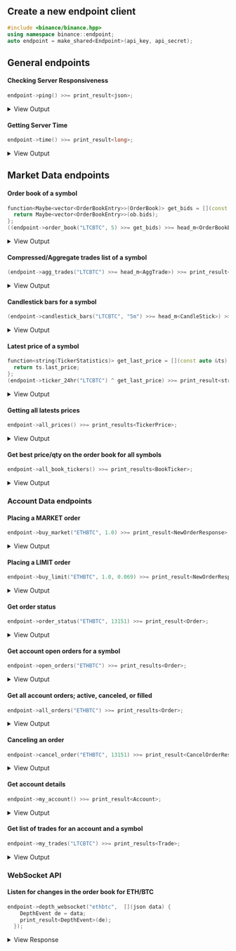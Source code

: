 ## Create a new endpoint client

```C++
#include <binance/binance.hpp>
using namespace binance::endpoint;
auto endpoint = make_shared<Endpoint>(api_key, api_secret);
```

## General endpoints

#### Checking Server Responsiveness
```C++
endpoint->ping() >>= print_result<json>;
```
<details><summary>View Output</summary><pre>{}</pre></details>

#### Getting Server Time
```C++
endpoint->time() >>= print_result<long>;
```
<details><summary>View Output</summary><pre>1508687363648</pre></details>

## Market Data endpoints

#### Order book of a symbol
```C++
function<Maybe<vector<OrderBookEntry>>(OrderBook)> get_bids = [](const auto &ob) {
  return Maybe<vector<OrderBookEntry>>(ob.bids);
};
((endpoint->order_book("LTCBTC", 5) >>= get_bids) >>= head_m<OrderBookEntry>) >>= print_result<OrderBookEntry>;
```
<details><summary>View Output</summary><pre>0.00914100 - 2.47000000</pre></details>

#### Compressed/Aggregate trades list of a symbol
```C++
(endpoint->agg_trades("LTCBTC") >>= head_m<AggTrade>) >>= print_result<AggTrade>;
```
<details><summary>View Output</summary><pre>aggregate_trade_id = 992421, price = 0.00914900, quantity = 0.33000000, first_trade_id = 1014449, last_trade_id = 1014449, timestamp = 1508775223876, is_buyer_maker = false, is_best_price_match = true</pre></details>

#### Candlestick bars for a symbol
```C++
(endpoint->candlestick_bars("LTCBTC", "5m") >>= head_m<CandleStick>) >>= print_result<CandleStick>;
```
<details><summary>View Output</summary><pre>open_time = 1508712000000, open = 0.00948600, high = 0.00948600, low = 0.00947000, close = 0.00947000, volumn = 146.69000000, close_time = 1508712299999, quote_asset_volumn = 1.39052521, number_of_trades = 28, taker_buy_base_asset_volume = 18.46000000, taker_buy_quote_asset_volume = 0.17494542</pre></details>

#### Latest price of a symbol
```C++
function<string(TickerStatistics)> get_last_price = [](const auto &ts) {
  return ts.last_price;
};
(endpoint->ticker_24hr("LTCBTC") ^ get_last_price) >>= print_result<string>;
```
<details><summary>View Output</summary><pre>0.01004900</pre></details>

#### Getting all latests prices
```C++
endpoint->all_prices() >>= print_results<TickerPrice>;
```
<details>
<summary>View Output</summary>
<pre>
symbol = ETHBTC, price = 0.05255200
symbol = LTCBTC, price = 0.00987900
symbol = BNBBTC, price = 0.00021863
symbol = NEOBTC, price = 0.00530800
symbol = 123456, price = 0.00030000
symbol = QTUMETH, price = 0.03560000
symbol = EOSETH, price = 0.00174300
symbol = SNTETH, price = 0.00008753
symbol = BNTETH, price = 0.00670000
symbol = BCCBTC, price = 0.05850000
symbol = GASBTC, price = 0.00365500
symbol = BNBETH, price = 0.00410000
symbol = BTMETH, price = 0.00018900
symbol = HCCBTC, price = 0.00000180
symbol = BTCUSDT, price = 5591.20000000
symbol = ETHUSDT, price = 297.01000000
symbol = HSRBTC, price = 0.00289000
symbol = OAXETH, price = 0.00132270
symbol = DNTETH, price = 0.00022664
symbol = MCOETH, price = 0.02833300
symbol = ICNETH, price = 0.00426600
symbol = ELCBTC, price = 0.00000053
symbol = MCOBTC, price = 0.00149000
symbol = WTCBTC, price = 0.00135000
symbol = WTCETH, price = 0.02540800
symbol = LLTBTC, price = 0.00001669
symbol = LRCBTC, price = 0.00001100
symbol = LRCETH, price = 0.00016311
symbol = QTUMBTC, price = 0.00187200
symbol = YOYOBTC, price = 0.00000481
symbol = OMGBTC, price = 0.00138200
symbol = OMGETH, price = 0.02614000
symbol = ZRXBTC, price = 0.00003556
symbol = ZRXETH, price = 0.00066020
symbol = STRATBTC, price = 0.00071100
symbol = STRATETH, price = 0.01379300
symbol = SNGLSBTC, price = 0.00002441
symbol = SNGLSETH, price = 0.00045860
symbol = BQXBTC, price = 0.00014650
symbol = BQXETH, price = 0.00274010
symbol = KNCBTC, price = 0.00018799
symbol = KNCETH, price = 0.00357220
symbol = FUNBTC, price = 0.00000339
symbol = FUNETH, price = 0.00006312
symbol = SNMBTC, price = 0.00001882
symbol = SNMETH, price = 0.00036520
symbol = NEOETH, price = 0.10300000
symbol = IOTABTC, price = 0.00008289
symbol = IOTAETH, price = 0.00156000
symbol = LINKBTC, price = 0.00004400
symbol = LINKETH, price = 0.00083899
symbol = XVGBTC, price = 0.00000100
symbol = XVGETH, price = 0.00001873
symbol = CTRBTC, price = 0.00011990
symbol = CTRETH, price = 0.00219000
symbol = SALTBTC, price = 0.00052600
symbol = SALTETH, price = 0.01011000
symbol = MDABTC, price = 0.00023000
symbol = MDAETH, price = 0.00436500
symbol = MTLBTC, price = 0.00143900
symbol = MTLETH, price = 0.02635200
symbol = SUBBTC, price = 0.00002661
symbol = SUBETH, price = 0.00050499
symbol = EOSBTC, price = 0.00009239
symbol = SNTBTC, price = 0.00000461
symbol = ETC, price = 0.00000000
symbol = ETCETH, price = 0.03443100
symbol = ETCBTC, price = 0.00187000
symbol = MTHBTC, price = 0.00001340
symbol = MTHETH, price = 0.00025110
symbol = ENGBTC, price = 0.00008420
symbol = ENGETH, price = 0.00157020
symbol = DNTBTC, price = 0.00001191
symbol = ZECBTC, price = 0.00000000
symbol = ZECETH, price = 0.00000000
symbol = BNTBTC, price = 0.00036099
symbol = ASTBTC, price = 0.00003900
symbol = ASTETH, price = 0.00074000
symbol = DASHBTC, price = 0.05167400
symbol = DASHETH, price = 1.05771000
symbol = OAXBTC, price = 0.00007200
symbol = ICNBTC, price = 0.00022720
symbol = BTGBTC, price = 0.03305400
symbol = BTGETH, price = 0.69850200
</pre>
</details>

#### Get best price/qty on the order book for all symbols
```C++
endpoint->all_book_tickers() >>= print_results<BookTicker>;
```
<details>
<summary>View Output</summary>
<pre>
symbol = ETHBTC, bidPrice = 0.05321600, bidQty = 0.19600000, askPrice = 0.05355400, askQty = 15.00000000
symbol = LTCBTC, bidPrice = 0.00985200, bidQty = 10.00000000, askPrice = 0.00991800, askQty = 19.36000000
symbol = BNBBTC, bidPrice = 0.00021955, bidQty = 770.00000000, askPrice = 0.00022095, askQty = 20.00000000
symbol = NEOBTC, bidPrice = 0.00529200, bidQty = 17.02000000, askPrice = 0.00530000, askQty = 595.72000000
symbol = 123456, bidPrice = 0.00000000, bidQty = 0.00000000, askPrice = 0.00000000, askQty = 0.00000000
symbol = QTUMETH, bidPrice = 0.03465600, bidQty = 12.51000000, askPrice = 0.03513100, askQty = 3.71000000
symbol = EOSETH, bidPrice = 0.00171400, bidQty = 117.00000000, askPrice = 0.00173600, askQty = 50.00000000
symbol = SNTETH, bidPrice = 0.00008806, bidQty = 2271.00000000, askPrice = 0.00008900, askQty = 2115.00000000
symbol = BNTETH, bidPrice = 0.00657200, bidQty = 1181.58000000, askPrice = 0.00671600, askQty = 145.92000000
symbol = BCCBTC, bidPrice = 0.05867000, bidQty = 0.70500000, askPrice = 0.05899800, askQty = 11.27400000
symbol = GASBTC, bidPrice = 0.00358800, bidQty = 41.74000000, askPrice = 0.00361600, askQty = 18.64000000
symbol = BNBETH, bidPrice = 0.00410000, bidQty = 65.00000000, askPrice = 0.00414138, askQty = 6.00000000
symbol = BTMETH, bidPrice = 0.00000000, bidQty = 0.00000000, askPrice = 0.00000000, askQty = 0.00000000
symbol = HCCBTC, bidPrice = 0.00000000, bidQty = 0.00000000, askPrice = 0.00000000, askQty = 0.00000000
symbol = BTCUSDT, bidPrice = 5415.55000000, bidQty = 0.09870000, askPrice = 5434.90000000, askQty = 0.20000000
symbol = ETHUSDT, bidPrice = 290.01000000, bidQty = 0.50000000, askPrice = 292.18000000, askQty = 1.59080000
symbol = HSRBTC, bidPrice = 0.00000000, bidQty = 0.00000000, askPrice = 0.00000000, askQty = 0.00000000
symbol = OAXETH, bidPrice = 0.00133400, bidQty = 2611.00000000, askPrice = 0.00137990, askQty = 3372.00000000
symbol = DNTETH, bidPrice = 0.00021594, bidQty = 6721.00000000, askPrice = 0.00022499, askQty = 18965.00000000
symbol = MCOETH, bidPrice = 0.02708500, bidQty = 77.20000000, askPrice = 0.02788700, askQty = 231.24000000
symbol = ICNETH, bidPrice = 0.00422400, bidQty = 200.00000000, askPrice = 0.00430890, askQty = 52.00000000
symbol = ELCBTC, bidPrice = 0.00000000, bidQty = 0.00000000, askPrice = 0.00000000, askQty = 0.00000000
symbol = MCOBTC, bidPrice = 0.00145200, bidQty = 4.00000000, askPrice = 0.00147000, askQty = 1.00000000
symbol = WTCBTC, bidPrice = 0.00134503, bidQty = 106.00000000, askPrice = 0.00135100, askQty = 700.00000000
symbol = WTCETH, bidPrice = 0.02530000, bidQty = 13.50000000, askPrice = 0.02550000, askQty = 26.16000000
symbol = LLTBTC, bidPrice = 0.00000000, bidQty = 0.00000000, askPrice = 0.00000000, askQty = 0.00000000
symbol = LRCBTC, bidPrice = 0.00000000, bidQty = 0.00000000, askPrice = 0.00000000, askQty = 0.00000000
symbol = LRCETH, bidPrice = 0.00000000, bidQty = 0.00000000, askPrice = 0.00000000, askQty = 0.00000000
symbol = QTUMBTC, bidPrice = 0.00187200, bidQty = 11.29000000, askPrice = 0.00188500, askQty = 40.00000000
symbol = YOYOBTC, bidPrice = 0.00000000, bidQty = 0.00000000, askPrice = 0.00000000, askQty = 0.00000000
symbol = OMGBTC, bidPrice = 0.00141300, bidQty = 91.53000000, askPrice = 0.00142300, askQty = 171.55000000
symbol = OMGETH, bidPrice = 0.02649500, bidQty = 134.50000000, askPrice = 0.02682700, askQty = 17.94000000
symbol = ZRXBTC, bidPrice = 0.00003528, bidQty = 191.00000000, askPrice = 0.00003594, askQty = 2254.00000000
symbol = ZRXETH, bidPrice = 0.00065451, bidQty = 190.00000000, askPrice = 0.00067948, askQty = 3698.00000000
symbol = STRATBTC, bidPrice = 0.00071600, bidQty = 103.95000000, askPrice = 0.00072000, askQty = 130.10000000
symbol = STRATETH, bidPrice = 0.01326100, bidQty = 312.44000000, askPrice = 0.01374100, askQty = 0.99000000
symbol = SNGLSBTC, bidPrice = 0.00002414, bidQty = 872.00000000, askPrice = 0.00002449, askQty = 345.00000000
symbol = SNGLSETH, bidPrice = 0.00044853, bidQty = 220.00000000, askPrice = 0.00045586, askQty = 92.00000000
symbol = BQXBTC, bidPrice = 0.00014421, bidQty = 9.00000000, askPrice = 0.00014897, askQty = 584.00000000
symbol = BQXETH, bidPrice = 0.00268890, bidQty = 30.00000000, askPrice = 0.00288620, askQty = 2322.00000000
symbol = KNCBTC, bidPrice = 0.00018596, bidQty = 59.00000000, askPrice = 0.00018786, askQty = 207.00000000
symbol = KNCETH, bidPrice = 0.00350000, bidQty = 185.00000000, askPrice = 0.00351880, askQty = 7839.00000000
symbol = FUNBTC, bidPrice = 0.00000331, bidQty = 42600.00000000, askPrice = 0.00000338, askQty = 19256.00000000
symbol = FUNETH, bidPrice = 0.00006119, bidQty = 2000.00000000, askPrice = 0.00006480, askQty = 32149.00000000
symbol = SNMBTC, bidPrice = 0.00001817, bidQty = 3894.00000000, askPrice = 0.00001872, askQty = 595.00000000
symbol = SNMETH, bidPrice = 0.00033662, bidQty = 1492.00000000, askPrice = 0.00035866, askQty = 14807.00000000
symbol = NEOETH, bidPrice = 0.09789600, bidQty = 42.32000000, askPrice = 0.09984900, askQty = 3.00000000
symbol = IOTABTC, bidPrice = 0.00008504, bidQty = 1160.00000000, askPrice = 0.00008511, askQty = 331.00000000
symbol = IOTAETH, bidPrice = 0.00156006, bidQty = 2655.00000000, askPrice = 0.00160000, askQty = 2053.00000000
symbol = LINKBTC, bidPrice = 0.00004393, bidQty = 3585.00000000, askPrice = 0.00004440, askQty = 24944.00000000
symbol = LINKETH, bidPrice = 0.00082251, bidQty = 425.00000000, askPrice = 0.00083550, askQty = 606.00000000
symbol = XVGBTC, bidPrice = 0.00000096, bidQty = 95893.00000000, askPrice = 0.00000098, askQty = 178991.00000000
symbol = XVGETH, bidPrice = 0.00001746, bidQty = 237301.00000000, askPrice = 0.00001974, askQty = 93319.00000000
symbol = CTRBTC, bidPrice = 0.00010601, bidQty = 104.00000000, askPrice = 0.00010726, askQty = 1258.00000000
symbol = CTRETH, bidPrice = 0.00200090, bidQty = 174.00000000, askPrice = 0.00204470, askQty = 712.00000000
symbol = SALTBTC, bidPrice = 0.00052700, bidQty = 1.83000000, askPrice = 0.00053000, askQty = 62.09000000
symbol = SALTETH, bidPrice = 0.00955500, bidQty = 888.91000000, askPrice = 0.00996600, askQty = 135.93000000
symbol = MDABTC, bidPrice = 0.00022999, bidQty = 58.00000000, askPrice = 0.00023200, askQty = 200.00000000
symbol = MDAETH, bidPrice = 0.00421470, bidQty = 57.00000000, askPrice = 0.00438310, askQty = 1089.00000000
symbol = MTLBTC, bidPrice = 0.00145500, bidQty = 888.00000000, askPrice = 0.00148800, askQty = 7.00000000
symbol = MTLETH, bidPrice = 0.02700000, bidQty = 25.01000000, askPrice = 0.02931700, askQty = 0.99000000
symbol = SUBBTC, bidPrice = 0.00002593, bidQty = 6763.00000000, askPrice = 0.00002600, askQty = 118.00000000
symbol = SUBETH, bidPrice = 0.00048000, bidQty = 2710.00000000, askPrice = 0.00048987, askQty = 9223.00000000
symbol = EOSBTC, bidPrice = 0.00009144, bidQty = 278.00000000, askPrice = 0.00009249, askQty = 799.00000000
symbol = SNTBTC, bidPrice = 0.00000470, bidQty = 5600.00000000, askPrice = 0.00000477, askQty = 13105.00000000
symbol = ETC, bidPrice = 0.00000000, bidQty = 0.00000000, askPrice = 0.00000000, askQty = 0.00000000
symbol = ETCETH, bidPrice = 0.03421900, bidQty = 20.99000000, askPrice = 0.03573100, askQty = 753.98000000
symbol = ETCBTC, bidPrice = 0.00184400, bidQty = 21.00000000, askPrice = 0.00186700, askQty = 9.99000000
symbol = MTHBTC, bidPrice = 0.00001335, bidQty = 3100.00000000, askPrice = 0.00001370, askQty = 651.00000000
symbol = MTHETH, bidPrice = 0.00025205, bidQty = 793.00000000, askPrice = 0.00026299, askQty = 50.00000000
symbol = ENGBTC, bidPrice = 0.00008029, bidQty = 206.00000000, askPrice = 0.00008290, askQty = 13916.00000000
symbol = ENGETH, bidPrice = 0.00152780, bidQty = 207.00000000, askPrice = 0.00152990, askQty = 2001.00000000
symbol = DNTBTC, bidPrice = 0.00001171, bidQty = 4764.00000000, askPrice = 0.00001181, askQty = 14100.00000000
symbol = ZECBTC, bidPrice = 0.00000000, bidQty = 0.00000000, askPrice = 0.00000000, askQty = 0.00000000
symbol = ZECETH, bidPrice = 0.00000000, bidQty = 0.00000000, askPrice = 0.00000000, askQty = 0.00000000
symbol = BNTBTC, bidPrice = 0.00035097, bidQty = 19.00000000, askPrice = 0.00035597, askQty = 267.00000000
symbol = ASTBTC, bidPrice = 0.00003990, bidQty = 3911.00000000, askPrice = 0.00004149, askQty = 1870.00000000
symbol = ASTETH, bidPrice = 0.00076550, bidQty = 1123.00000000, askPrice = 0.00077460, askQty = 260.00000000
symbol = DASHBTC, bidPrice = 0.05190000, bidQty = 0.10000000, askPrice = 0.05209500, askQty = 3.19400000
symbol = DASHETH, bidPrice = 0.95680000, bidQty = 117.41200000, askPrice = 1.03651000, askQty = 0.55100000
symbol = OAXBTC, bidPrice = 0.00006991, bidQty = 128.00000000, askPrice = 0.00007299, askQty = 5114.00000000
symbol = ICNBTC, bidPrice = 0.00022701, bidQty = 48.00000000, askPrice = 0.00022950, askQty = 200.00000000
symbol = BTGBTC, bidPrice = 0.03300000, bidQty = 0.30000000, askPrice = 0.03379100, askQty = 7.41000000
symbol = BTGETH, bidPrice = 0.61000000, bidQty = 0.40000000, askPrice = 0.66447300, askQty = 0.60000000
</pre>
</details>

### Account Data endpoints

#### Placing a MARKET order
```C++
endpoint->buy_market("ETHBTC", 1.0) >>= print_result<NewOrderResponse>;
```
<details>
<summary>View Output</summary>
<pre>
symbol = ETHBTC, orderId = 1321312, clientOrderId = XXXXXfc2XXzTXXGs66ZcXX, transactTime = 1508382322725
</pre>
</details>

#### Placing a LIMIT order
```C++
endpoint->buy_limit("ETHBTC", 1.0, 0.069) >>= print_result<NewOrderResponse>;
```
<details>
<summary>View Output</summary>
<pre>
symbol = ETHBTC, orderId = 1321312, clientOrderId = XXXXXfc2XXzTXXGs66ZcXX, transactTime = 1508382322725
</pre>
</details>

#### Get order status
```C++
endpoint->order_status("ETHBTC", 13151) >>= print_result<Order>;
```
<details>
<summary>View Output</summary>
<pre>
symbol = LINKETH, orderId = 12345, clientOrderId = XYZ, price = 0.00010000, origQty = 1000.00000000, executedQty = 0.00000000, status = NEW, timeInForce = GTC, type = LIMIT, side = BUY, stopPrice = 0.00000000, icebergQty = 0.00000000, time = 1508382291552
</pre>
</details>

#### Get account open orders for a symbol
```C++
endpoint->open_orders("ETHBTC") >>= print_results<Order>;
```
<details>
<summary>View Output</summary>
<pre>
symbol = LINKETH, orderId = 12345, clientOrderId = XYZ, price = 0.00010000, origQty = 1000.00000000, executedQty = 0.00000000, status = NEW, timeInForce = GTC, type = LIMIT, side = BUY, stopPrice = 0.00000000, icebergQty = 0.00000000, time = 1508382291552
symbol = LINKETH, orderId = 12345, clientOrderId = XYZ, price = 0.00010000, origQty = 1000.00000000, executedQty = 0.00000000, status = NEW, timeInForce = GTC, type = LIMIT, side = BUY, stopPrice = 0.00000000, icebergQty = 0.00000000, time = 1508382291552
symbol = LINKETH, orderId = 12345, clientOrderId = XYZ, price = 0.00010000, origQty = 1000.00000000, executedQty = 0.00000000, status = NEW, timeInForce = GTC, type = LIMIT, side = BUY, stopPrice = 0.00000000, icebergQty = 0.00000000, time = 1508382291552
</pre>
</details>

#### Get all account orders; active, canceled, or filled
```C++
endpoint->all_orders("ETHBTC") >>= print_results<Order>;
```
<details>
<summary>View Output</summary>
<pre>
symbol = LINKETH, orderId = 12345, clientOrderId = XYZ, price = 0.00010000, origQty = 1000.00000000, executedQty = 0.00000000, status = NEW, timeInForce = GTC, type = LIMIT, side = BUY, stopPrice = 0.00000000, icebergQty = 0.00000000, time = 1508382291552
symbol = LINKETH, orderId = 12345, clientOrderId = XYZ, price = 0.00010000, origQty = 1000.00000000, executedQty = 0.00000000, status = NEW, timeInForce = GTC, type = LIMIT, side = BUY, stopPrice = 0.00000000, icebergQty = 0.00000000, time = 1508382291552
symbol = LINKETH, orderId = 12345, clientOrderId = XYZ, price = 0.00010000, origQty = 1000.00000000, executedQty = 0.00000000, status = NEW, timeInForce = GTC, type = LIMIT, side = BUY, stopPrice = 0.00000000, icebergQty = 0.00000000, time = 1508382291552
</pre>
</details>

#### Canceling an order
```C++
endpoint->cancel_order("ETHBTC", 13151) >>= print_result<CancelOrderResponse>;
```
<details>
<summary>View Output</summary>
<pre>
symbol = LINKETH, orderId = 12345, clientOrderId = XYZ, origClientOrderId = THXAS
</pre>
</details>

#### Get account details
```C++
endpoint->my_account() >>= print_result<Account>;
```
<details>
<summary>View Output</summary>
<pre>
makerCommission = 10, takerCommission = 10, buyerCommission = 0, sellerCommission = 0, canTrade = true, canWithdraw = true, canDeposit = true
asset = BTC, free = 0.00000000, locked = 0.00000000
asset = LTC, free = 0.00000000, locked = 0.00000000
asset = ETH, free = 0.00000000, locked = 0.00000000
asset = BNC, free = 0.00000000, locked = 0.00000000
asset = ICO, free = 0.00000000, locked = 0.00000000
asset = NEO, free = 0.00000000, locked = 0.00000000
asset = BNB, free = 0.00000000, locked = 0.00000000
asset = 123, free = 0.00000000, locked = 0.00000000
asset = 456, free = 0.00000000, locked = 0.00000000
asset = QTUM, free = 0.00000000, locked = 0.00000000
asset = EOS, free = 0.00000000, locked = 0.00000000
asset = SNT, free = 0.00000000, locked = 0.00000000
asset = BNT, free = 0.00000000, locked = 0.00000000
asset = GAS, free = 0.00000000, locked = 0.00000000
asset = BCC, free = 0.00000000, locked = 0.00000000
asset = BTM, free = 0.00000000, locked = 0.00000000
asset = USDT, free = 0.00000000, locked = 0.00000000
asset = HCC, free = 0.00000000, locked = 0.00000000
asset = HSR, free = 0.00000000, locked = 0.00000000
asset = OAX, free = 0.00000000, locked = 0.00000000
asset = DNT, free = 0.00000000, locked = 0.00000000
asset = MCO, free = 0.00000000, locked = 0.00000000
asset = ICN, free = 0.00000000, locked = 0.00000000
asset = ELC, free = 0.00000000, locked = 0.00000000
asset = PAY, free = 0.00000000, locked = 0.00000000
asset = ZRX, free = 0.00000000, locked = 0.00000000
asset = OMG, free = 0.00000000, locked = 0.00000000
asset = WTC, free = 0.00000000, locked = 0.00000000
asset = LRX, free = 0.00000000, locked = 0.00000000
asset = YOYO, free = 0.00000000, locked = 0.00000000
asset = LRC, free = 0.00000000, locked = 0.00000000
asset = LLT, free = 0.00000000, locked = 0.00000000
asset = TRX, free = 0.00000000, locked = 0.00000000
asset = FID, free = 0.00000000, locked = 0.00000000
asset = SNGLS, free = 0.00000000, locked = 0.00000000
asset = STRAT, free = 0.00000000, locked = 0.00000000
asset = BQX, free = 0.00000000, locked = 0.00000000
asset = FUN, free = 0.00000000, locked = 0.00000000
asset = KNC, free = 0.00000000, locked = 0.00000000
asset = CDT, free = 0.00000000, locked = 0.00000000
asset = XVG, free = 0.00000000, locked = 0.00000000
asset = IOTA, free = 0.00000000, locked = 0.00000000
asset = SNM, free = 0.00000000, locked = 0.00000000
asset = LINK, free = 0.00000000, locked = 0.00000000
asset = CVC, free = 0.00000000, locked = 0.00000000
asset = TNT, free = 0.00000000, locked = 0.00000000
asset = REP, free = 0.00000000, locked = 0.00000000
asset = CTR, free = 0.00000000, locked = 0.00000000
asset = MDA, free = 0.00000000, locked = 0.00000000
asset = MTL, free = 0.00000000, locked = 0.00000000
asset = SALT, free = 0.00000000, locked = 0.00000000
asset = NULS, free = 0.00000000, locked = 0.00000000
asset = SUB, free = 0.00000000, locked = 0.00000000
asset = STX, free = 0.00000000, locked = 0.00000000
asset = MTH, free = 0.00000000, locked = 0.00000000
asset = CAT, free = 0.00000000, locked = 0.00000000
asset = ADX, free = 0.00000000, locked = 0.00000000
asset = PIX, free = 0.00000000, locked = 0.00000000
asset = ETC, free = 0.00000000, locked = 0.00000000
asset = ENG, free = 0.00000000, locked = 0.00000000
asset = ZEC, free = 0.00000000, locked = 0.00000000
</pre>
</details>

#### Get list of trades for an account and a symbol
```C++
endpoint->my_trades("LTCBTC") >>= print_results<Trade>;
```
<details>
<summary>View Output</summary>
<pre>
id = 123, price = 0.00000100, qty = 1000.00000000, commission = 0.00172100, commissionAsset = LTC, time=1507927870561, buyer=false, maker=false, bestMatch=true, orderId = 11289
</pre>
</details>

### WebSocket API

#### Listen for changes in the order book for ETH/BTC
```C++
endpoint->depth_websocket("ethbtc",  [](json data) {
    DepthEvent de = data;
    print_result<DepthEvent>(de);
  });
```
<details>
<summary>View Response</summary>
<pre>
e = depthUpdate, E = 1509021306609, s = ETHBTC, u = 20036960
Bids:
0.05002200 - 1.13700000
0.05001200 - 0.00000000
0.05001100 - 12.27300000
0.05000100 - 1.89500000
0.04999000 - 0.00000000
0.04972700 - 0.00000000
0.04730100 - 0.00000000
0.04723500 - 1.89500000
Asks:
0.05030200 - 19.99000000
0.05030300 - 0.00000000
0.05032300 - 12.82300000
0.05032400 - 0.00000000
e = depthUpdate, E = 1509021307610, s = ETHBTC, u = 20036966
Bids:
0.05002300 - 12.27300000
0.05002100 - 0.00000000
0.05001100 - 0.00000000
0.04968000 - 1.00000000
0.04761900 - 22.65000000
Asks:
0.05032300 - 0.00000000
e = depthUpdate, E = 1509021308609, s = ETHBTC, u = 20036972
Bids:
0.05002300 - 0.03000000
0.05002100 - 12.27300000
0.04761900 - 0.00000000
Asks:
0.05030100 - 12.71600000
0.05304700 - 0.00000000
</pre>
</details>
